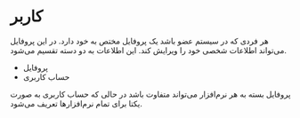
# کاربر

هر فردی که در سیستم عضو باشد یک پروفایل مختص به خود دارد. در این پروفایل می‌تواند اطلاعات شخصی خود را ویرایش کند. این اطلاعات به دو دسته تقسیم می‌شود.

- پروفایل
- حساب کاربری

پروفایل بسته به هر نرم‌افزار می‌تواند متفاوت باشد در حالی که حساب کاربری به صورت یکتا برای تمام نرم‌افزارها تعریف می‌شود.
